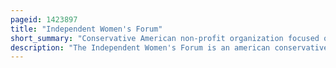 ```yaml
---
pageid: 1423897
title: "Independent Women's Forum"
short_summary: "Conservative American non-profit organization focused on economic policy issues of concern to women"
description: "The Independent Women's Forum is an american conservative, non-profit Organization focused on economic Policy Issues of Concern to Women. Iwf was founded in 1992 by activist Rosalie Silberman to promote a conservative Alternative to feminist Tenets following the controversial Supreme Court Nomination of Clarence Thomas. IWF's sister organization is the Independent Women's Voice , a 501 organization."
---
```

